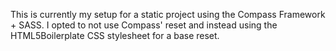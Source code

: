 This is currently my setup for a static project using the Compass Framework + SASS. I opted to not use Compass' reset and instead using the HTML5Boilerplate CSS stylesheet for a base reset.